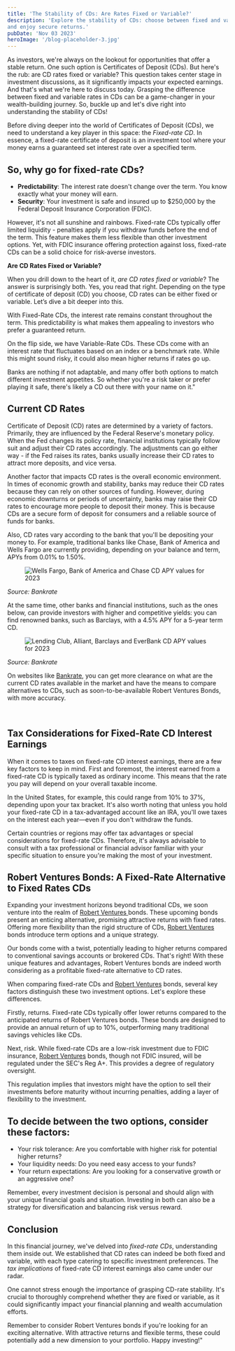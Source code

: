 ```yaml
---
title: 'The Stability of CDs: Are Rates Fixed or Variable?'
description: 'Explore the stability of CDs: choose between fixed and variable rates to best suit your investment goals
and enjoy secure returns.'
pubDate: 'Nov 03 2023'
heroImage: '/blog-placeholder-3.jpg'
---
```


<div class="blog-content">
    <p>As investors, we&#x27;re always on the lookout for opportunities that offer a stable return. One such option is
        Certificates of Deposit (CDs). But here&#x27;s the rub: are CD rates fixed or variable? This question takes
        center stage in investment discussions, as it significantly impacts your expected earnings. And that&#x27;s what
        we&#x27;re here to discuss today. Grasping the difference between fixed and variable rates in CDs can be a
        game-changer in your wealth-building journey. So, buckle up and let&#x27;s dive right into understanding the
        stability of CDs!</p>
    <p>Before diving deeper into the world of Certificates of Deposit (CDs), we need to understand a key player in this
        space: the <em>Fixed-rate CD</em>. In essence, a fixed-rate certificate of deposit is an investment tool where
        your money earns a guaranteed set interest rate over a specified term.</p>
    <h2>So, why go for fixed-rate CDs?</h2>
    <ul role="list">
        <li><strong>Predictability</strong>: The interest rate doesn&#x27;t change over the term. You know exactly what
            your money will earn.</li>
        <li><strong>Security</strong>: Your investment is safe and insured up to $250,000 by the Federal Deposit
            Insurance Corporation (FDIC).</li>
    </ul>
    <p>However, it&#x27;s not all sunshine and rainbows. Fixed-rate CDs typically offer limited liquidity - penalties
        apply if you withdraw funds before the end of the term. This feature makes them less flexible than other
        investment options. Yet, with FDIC insurance offering protection against loss, fixed-rate CDs can be a solid
        choice for risk-averse investors.</p>
    <p><strong>Are CD Rates Fixed or Variable?</strong></p>
    <p>When you drill down to the heart of it, <em>are CD rates fixed or variable</em>? The answer is surprisingly both.
        Yes, you read that right. Depending on the type of certificate of deposit (CD) you choose, CD rates can be
        either fixed or variable. Let’s dive a bit deeper into this.</p>
    <p>With Fixed-Rate CDs, the interest rate remains constant throughout the term. This predictability is what makes
        them appealing to investors who prefer a guaranteed return.</p>
    <p>On the flip side, we have Variable-Rate CDs. These CDs come with an interest rate that fluctuates based on an
        index or a benchmark rate. While this might sound risky, it could also mean higher returns if rates go up.</p>
    <p>Banks are nothing if not adaptable, and many offer both options to match different investment appetites. So
        whether you&#x27;re a risk taker or prefer playing it safe, there&#x27;s likely a CD out there with your name on
        it.&quot;</p>
    <h2><strong>Current CD Rates</strong></h2>
    <p>Certificate of Deposit (CD) rates are determined by a variety of factors. Primarily, they are influenced by the
        Federal Reserve&#x27;s monetary policy. When the Fed changes its policy rate, financial institutions typically
        follow suit and adjust their CD rates accordingly. The adjustments can go either way - if the Fed raises its
        rates, banks usually increase their CD rates to attract more deposits, and vice versa.</p>
    <p>Another factor that impacts CD rates is the overall economic environment. In times of economic growth and
        stability, banks may reduce their CD rates because they can rely on other sources of funding. However, during
        economic downturns or periods of uncertainty, banks may raise their CD rates to encourage more people to deposit
        their money. This is because CDs are a secure form of deposit for consumers and a reliable source of funds for
        banks.</p>
    <p>Also, CD rates vary according to the bank that you&#x27;ll be depositing your money to. For example, traditional
        banks like Chase, Bank of America and Wells Fargo are currently providing, depending on your balance and term,
        APYs from 0.01% to 1.50%.</p>
    <figure style="max-width:800px" class="w-richtext-align-center w-richtext-figure-type-image">
        <div><img
                src="https://cdn.prod.website-files.com/64f75d6371d612d029df0169/6514c257988bc6ca6d7a5906_es5ez_zC9kBZYfrxXCcR2X7irk8Bj7VEamfsf1WG3tjJU4IzUybLmhSnRy2K_xOoAX9wlYjpY4SUxKQm72B2a0Nz8vSWZUDKg-iaC-txwew_SOdb9zuMxQnhnA-Q7gHBGvuFwtXsn1obeOG3v1uCg6s.png"
                loading="lazy" alt="Wells Fargo, Bank of America and Chase CD APY values for 2023" /></div>
    </figure>
    <p><em>Source: Bankrate</em></p>
    <p>At the same time, other banks and financial institutions, such as the ones below, can provide investors with
        higher and competitive yields: you can find renowned banks, such as Barclays, with a 4.5% APY for a 5-year term
        CD.</p>
    <figure style="max-width:800px" class="w-richtext-align-center w-richtext-figure-type-image">
        <div><img
                src="https://cdn.prod.website-files.com/64f75d6371d612d029df0169/6514c257ce3e02e011b37892_0w8a0Yt2AOTa9qHhOfS6ro-7aYS3zJ8KkCGZ6JeqvOKy5wWd3BwY33gKc8XmSO1X5MQq-MARTLC8rHAZ-_GWZbILkxGE1c3RPzEXSiiY0bf5bJS88V_f8iqJtq6VhhmkSkI28NcSkWpX81y4lTQmaWc.png"
                loading="lazy" alt="Lending Club, Alliant, Barclays and EverBank CD APY values for 2023" /></div>
    </figure>
    <p><em>Source: Bankrate</em></p>
    <p>On websites like <a href="https://www.bankrate.com/banking/cds/cd-rates/">Bankrate</a>, you can get more
        clearance on what are the current CD rates available in the market and have the means to compare alternatives to
        CDs, such as soon-to-be-available Robert Ventures Bonds, with more accuracy.</p>
    <p>‍</p>
    <h2><strong>Tax Considerations for Fixed-Rate CD Interest Earnings</strong></h2>
    <p>When it comes to taxes on fixed-rate CD interest earnings, there are a few key factors to keep in mind. First and
        foremost, the interest earned from a fixed-rate CD is typically taxed as ordinary income. This means that the
        rate you pay will depend on your overall taxable income.</p>
    <p>In the United States, for example, this could range from 10% to 37%, depending upon your tax bracket. It&#x27;s
        also worth noting that unless you hold your fixed-rate CD in a tax-advantaged account like an IRA, you&#x27;ll
        owe taxes on the interest each year—even if you don&#x27;t withdraw the funds.</p>
    <p>Certain countries or regions may offer tax advantages or special considerations for fixed-rate CDs. Therefore,
        it&#x27;s always advisable to consult with a tax professional or financial advisor familiar with your specific
        situation to ensure you&#x27;re making the most of your investment.</p>
    <h2><strong>Robert Ventures Bonds: A Fixed-Rate Alternative to Fixed Rates CDs</strong></h2>
    <p>Expanding your investment horizons beyond traditional CDs, we soon venture into the realm of <a
            href="https://robertventures.com/" target="_blank">Robert Ventures </a>bonds. These upcoming bonds present
        an enticing alternative, promising attractive returns with fixed rates. Offering more flexibility than the rigid
        structure of CDs, <a href="https://robertventures.com/" target="_blank">Robert Ventures</a> bonds introduce term
        options and a unique strategy.</p>
    <p>Our bonds come with a twist, potentially leading to higher returns compared to conventional savings accounts or
        brokered CDs. That&#x27;s right! With these unique features and advantages, Robert Ventures bonds are indeed
        worth considering as a profitable fixed-rate alternative to CD rates.</p>
    <p>When comparing fixed-rate CDs and <a href="https://robertventures.com/" target="_blank">Robert Ventures</a>
        bonds, several key factors distinguish these two investment options. Let&#x27;s explore these differences.</p>
    <p>Firstly, returns. Fixed-rate CDs typically offer lower returns compared to the anticipated returns of Robert
        Ventures bonds. These bonds are designed to provide an annual return of up to 10%, outperforming many
        traditional savings vehicles like CDs.</p>
    <p>Next, risk. While fixed-rate CDs are a low-risk investment due to FDIC insurance, <a
            href="https://robertventures.com/" target="_blank">Robert Ventures</a> bonds, though not FDIC insured, will
        be regulated under the SEC&#x27;s Reg A+. This provides a degree of regulatory oversight.</p>
    <p>This regulation implies that investors might have the option to sell their investments before maturity without
        incurring penalties, adding a layer of flexibility to the investment.</p>
    <p></p>
    <h2>To decide between the two options, consider these factors:</h2>
    <ul role="list">
        <li>Your risk tolerance: Are you comfortable with higher risk for potential higher returns?</li>
        <li>Your liquidity needs: Do you need easy access to your funds?</li>
        <li>Your return expectations: Are you looking for a conservative growth or an aggressive one?</li>
    </ul>
    <p>Remember, every investment decision is personal and should align with your unique financial goals and situation.
        Investing in both can also be a strategy for diversification and balancing risk versus reward.</p>
    <h2><strong>Conclusion</strong></h2>
    <p>In this financial journey, we&#x27;ve delved into <em>fixed-rate CDs</em>, understanding them inside out. We
        established that CD rates can indeed be both fixed and variable, with each type catering to specific investment
        preferences. The <em>tax implications</em> of fixed-rate CD interest earnings also came under our radar.</p>
    <p>One cannot stress enough the importance of grasping CD-rate stability. It&#x27;s crucial to thoroughly comprehend
        whether they are fixed or variable, as it could significantly impact your financial planning and wealth
        accumulation efforts.</p>
    <p>Remember to consider Robert Ventures bonds if you&#x27;re looking for an exciting alternative. With attractive
        returns and flexible terms, these could potentially add a new dimension to your portfolio. Happy
        investing!&quot;</p>
</div>